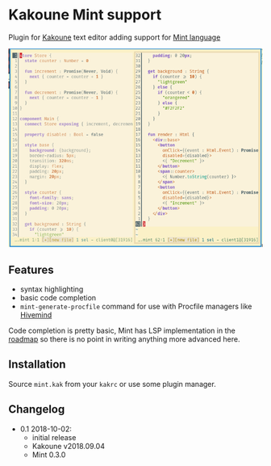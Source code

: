 # Kakoune Mint support

Plugin for [Kakoune][kakoune] text editor adding support for [Mint
language][mint]

![Screenshot](mint-screen.png)

## Features

- syntax highlighting
- basic code completion
- `mint-generate-procfile` command for use with Procfile managers like [Hivemind][hivemind]

Code completion is pretty basic, Mint has LSP implementation in the [roadmap](https://www.mint-lang.com/roadmap)
so there is no point in writing anything more advanced here.

## Installation

Source `mint.kak` from your `kakrc` or use some plugin manager.

[mint]: https://www.mint-lang.com/
[Kakoune]: http://kakoune.org/
[hivemind]: https://github.com/DarthSim/hivemind

## Changelog

- 0.1 2018-10-02:
    - initial release
    - Kakoune v2018.09.04
    - Mint 0.3.0

